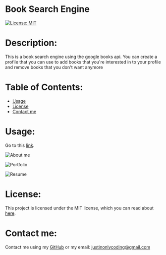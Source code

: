 # Book Search Engine

[![License: MIT](https://img.shields.io/badge/License-MIT-yellow.svg)](https://opensource.org/licenses/MIT)

# Description:

This is a book search engine using the google books api. You can create a profile that you can use to add books that you're interested in to your profile and remove books that you don't want anymore

# Table of Contents:

- [Usage](#usage)
- [License](#license)
- [Contact me](#contact-me)

# Usage:

Go to this [link](https://book-search-engine-appli.herokuapp.com/).

![About me](public/images/ss1.png)

![Portfolio](public/images/ss2.png)

![Resume](public/images/ss3.png)

# License:

This project is licensed under the MIT license, which you can read about [here](https://opensource.org/licenses/MIT).

# Contact me:

Contact me using my [GitHub](https://github.com/Justinean) or my email: justinonlycoding@gmail.com

